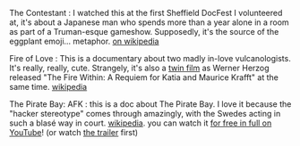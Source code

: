 The Contestant
: I watched this at the first Sheffield DocFest I volunteered at, it's about a Japanese man who spends more than a year alone in a room as part of a Truman-esque gameshow. Supposedly, it's the source of the eggplant emoji... metaphor. [on wikipedia](https://en.wikipedia.org/wiki/The_Contestant_(2023_film))

Fire of Love
: This is a documentary about two madly in-love vulcanologists. It's really, really, cute. Strangely, it's also a [twin film](https://en.wikipedia.org/wiki/Twin_films#:~:text=Fire%20of%20Love) as Werner Herzog released "The Fire Within: A Requiem for Katia and Maurice Krafft" at the same time. [wikipedia](https://en.wikipedia.org/wiki/Fire_of_Love_(2022_film))

The Pirate Bay: AFK
: this is a doc about The Pirate Bay. I love it because the "hacker stereotype" comes through amazingly, with the Swedes acting in such a blasé way in court. [wikipedia](https://en.wikipedia.org/wiki/TPB_AFK). you can watch it [for free in full on YouTube](https://www.youtube.com/watch?v=IA_7u2v9KcA)! (or watch [the trailer](https://www.youtube.com/watch?v=G6qcJt2NPY8) first)
